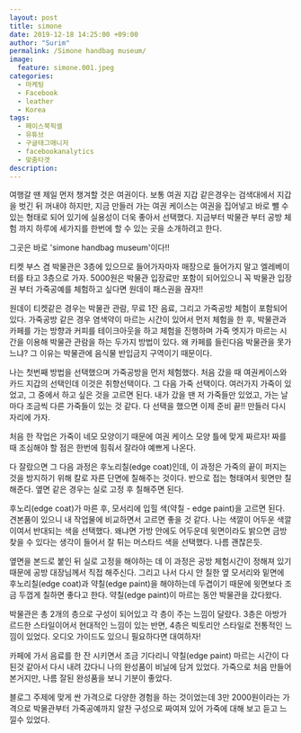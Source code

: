 ```yaml
---
layout: post
title: simone
date: 2019-12-18 14:25:00 +09:00
author: "Surim"
permalink: /Simone handbag museum/
image:
  feature: simone.001.jpeg
categories:
  - 마케팅
  - Facebook
  - leather
  - Korea
tags:
  - 페이스북픽셀
  - 유튜브
  - 구글태그매니저
  - facebookanalytics
  - 맞춤타겟
description:
---
```


여행갈 땐 제일 먼저 챙겨할 것은 여권이다. 보통 여권 지갑 같은경우는 검색대에서 지갑을 벗긴 뒤 꺼내야 하지만, 지금 만들러 가는 여권 케이스는 여권을 집어넣고 바로 뺄 수 있는 형태로 되어 있기에 실용성이 더욱 좋아서 선택했다. 지금부터 박물관 부터 공방 체험 까지 하루에 세가지를 한번에 할 수 있는 곳을 소개하려고 한다.

그곳은 바로 'simone handbag museum'이다!!

티켓 부스 겸 박물관은 3층에 있으므로 들어가자마자 매장으로 들어가지 말고 엘레베이터를 타고 3층으로 가자. 5000원은 박물관 입장료만 포함이 되어있으니 꼭 박물관 입장권 부터 가죽공예를 체험하고 싶다면 원데이 패스권을 끊자!!

원데이 티켓같은 경우는 박물관 관람, 무료 1잔 음료, 그리고 가죽공방 체험이 포함되어 있다. 가죽공방 같은 경우 염색약이 마르는 시간이 있어서 먼저 체험을 한 후, 박물관과 카페를 가는 방향과 커피를 테이크아웃을 하고 체험을 진행하며 가죽 엣지가 마르는 시간을 이용해 박물관 관람을 하는 두가지 방법이 있다. 왜 카페를 들린다음 박물관을 못가느냐? 그 이유는 박물관에 음식물 반입금지 구역이기 때문이다.

나는 첫번째 방법을 선택했으며 가죽공방을 먼저 체험했다. 처음 갔을 때 여권케이스와 카드 지갑의 선택인데 이것은 취향선택이다. 그 다음 가죽 선택이다. 여러가지 가죽이 있었고, 그 중에서 하고 싶은 것을 고르면 된다. 내가 갔을 땐 저 가죽들만 있었고, 가는 날마다 조금씩 다른 가죽들이 있는 것 같다. 다 선택을 했으면 이제 준비 끝!! 만들러 다시 자리에 가자.



처음 한 작업은 가죽이 네모 모양이기 때문에 여권 케이스 모양 틀에 맞게 짜르자! 짜를 때 조심해야 할 점은 한번에 힘줘서 잘라야 예쁘게 나온다.



다 잘랐으면 그 다음 과정은 후노리칠(edge coat)인데, 이 과정은 가죽의 끝이 퍼지는 것을 방지하기 위해 칼로 자른 단면에 칠해주는 것이다. 반으로 접는 형태여서 윗면만 칠해준다. 옆면 같은 경우는 실로 고정 후 칠해주면 된다.



후노리(edge coat)가 마른 후, 모서리에 입힐 색(약칠 - edge paint)을 고르면 된다. 견본품이 있으니 내 작업물에 비교하면서 고르면 좋을 것 같다. 나는 색깔이 어두운 색깔이여서 반대되는 색을 선택했다. 왜냐면 가방 안에도 어두운데 윗면이라도 밝으면 금방 찾을 수 있다는 생각이 들어서 잘 튀는 머스타드 색을 선택했다. 나름 괜찮은듯.



옆면을 본드로 붙인 뒤 실로 고정을 해야하는 데 이 과정은 공방 체험시간이 정해져 있기 때문에 공방 대장님께서 직접 해주신다. 그리고 나서 다시 안 칠한 옆 모서리와 밑면에 후노리칠(edge coat)과 약칠(edge paint)을 해야하는데 두겹이기 때문에 윗면보다 조금 두껍게 칠하면 좋다고 한다. 약칠(edge paint)이 마르는 동안 박물관을 갔다왔다.



박물관은 총 2개의 층으로 구성이 되어있고 각 층이 주는 느낌이 달랐다. 3층은 아방가르드한 스타일이어서 현대적인 느낌이 있는 반면, 4층은 빅토리안 스타일로 전통적인 느낌이 있었다. 오디오 가이드도 있으니 필요하다면 대여하자!



카페에 가서 음료를 한 잔 시키면서 조금 기다리니 약칠(edge paint) 마르는 시간이 다 된것 같아서 다시 내려 갔다니 나의 완성품이 비닐에 담겨 있었다. 가죽으로 처음 만들어 본거지만, 나름 잘된 완성품을 보니 기분이 좋았다.

블로그 주제에 맞게 싼 가격으로 다양한 경험을 하는 것이었는데 3만 2000원이라는 가격으로 박물관부터 가죽공예까지 알찬 구성으로 짜여져 있어 가죽에 대해 보고 듣고 느낄수 있었다.
